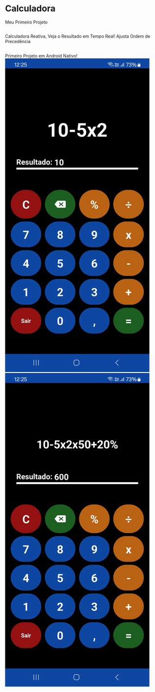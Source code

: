 # Calculadora
Meu Primeiro Projeto
##
Calculadora Reativa, Veja o Resultado em Tempo Real!
Ajusta Ordem de Precedência
##
Primeiro Projeto em Android Nativo!
![Resolve o Problema de Ordem de Precedência](/Ordem%20De%20Precedência.jpg "Resolve o Problema de Ordem de Precedência!")
![Calcula em Tempo Real Sem a Necessidade de Pressionar Igual](/Reativa.jpg "Calcula em Tempo Real!")
